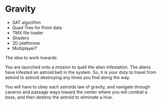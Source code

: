 # Gravity

* SAT algorithm
* Quad Tree for Point data
* TMX file loader
* Shaders
* 2D platformer
* Multiplayer?

The idea to work towards:

You are launched onto a mission to quell the alien infestation. 
The aliens have infested an astroid belt in the system.
So, it is your duty to travel from astroid to astroid destroying 
any hives you find along the way.

You will have to obey each astroids law of gravity, and navigate 
through caverns and passage ways toward the center where you will
combat a boss, and then destroy the astroid to eliminate a hive. 

